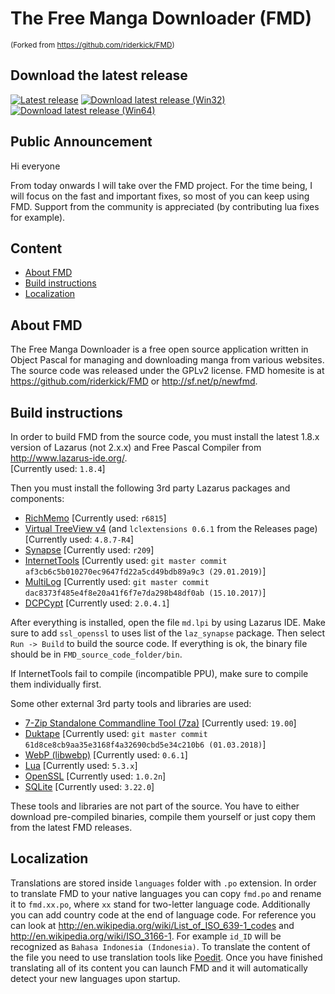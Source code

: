 # The Free Manga Downloader (FMD)

<sup>(Forked from https://github.com/riderkick/FMD)</sup>

## Download the latest release

[![Latest release](https://img.shields.io/github/release/fmd-project-team/FMD.svg)](https://github.com/fmd-project-team/FMD/releases/latest) [![Download latest release (Win32)](https://img.shields.io/github/downloads/fmd-project-team/FMD/latest/fmd_0.9.162.0.7z.svg?label=Win32)](https://github.com/fmd-project-team/FMD/releases/download/0.9.162.0/fmd_0.9.162.0.7z) [![Download latest release (Win64)](https://img.shields.io/github/downloads/fmd-project-team/FMD/latest/fmd_0.9.162.0_Win64.7z.svg?label=Win64)](https://github.com/fmd-project-team/FMD/releases/download/0.9.162.0/fmd_0.9.162.0_Win64.7z)

## Public Announcement

Hi everyone

From today onwards I will take over the FMD project. For the time being, I will focus on the fast and important fixes, so most of you can keep using FMD. Support from the community is appreciated (by contributing lua fixes for example).


## Content

- [About FMD](#about-fmd)
- [Build instructions](#build-instructions)
- [Localization](#localization)

## About FMD

The Free Manga Downloader is a free open source application written in Object Pascal for managing and downloading manga from various websites. The source code was released under the GPLv2 license. FMD homesite is at https://github.com/riderkick/FMD or http://sf.net/p/newfmd.

## Build instructions

In order to build FMD from the source code, you must install the latest 1.8.x version of Lazarus (not 2.x.x) and Free Pascal Compiler from http://www.lazarus-ide.org/.  
[Currently used: `1.8.4`]  
  
Then you must install the following 3rd party Lazarus packages and components:

 - [RichMemo](https://sourceforge.net/p/lazarus-ccr/svn/HEAD/tree/components/richmemo/) [Currently used: `r6815`]
 - [Virtual TreeView v4](https://github.com/blikblum/VirtualTreeView-Lazarus/tree/lazarus-v4) (and `lclextensions 0.6.1` from the Releases page) [Currently used: `4.8.7-R4`]
 - [Synapse](https://sourceforge.net/p/synalist/code/HEAD/tree/trunk/) [Currently used: `r209`]
 - [InternetTools](https://github.com/benibela/internettools) [Currently used: `git master commit af3cb6c5b010270ec9647fd22a5cd49bdb89a9c3 (29.01.2019)`]
 - [MultiLog](https://github.com/blikblum/multilog) [Currently used: `git master commit dac8373f485e4f8e20a41f6f7e7da298b48df0ab (15.10.2017)`]
 - [DCPCypt](https://sourceforge.net/projects/lazarus-ccr/) [Currently used: `2.0.4.1`]

After everything is installed, open the file `md.lpi` by using Lazarus IDE. Make sure to add `ssl_openssl` to uses list of the `laz_synapse` package.
Then select `Run -> Build` to build the source code. If everything is ok, the binary file should be in `FMD_source_code_folder/bin`.

If InternetTools fail to compile (incompatible PPU), make sure to compile them individually first.

Some other external 3rd party tools and libraries are used:

 - [7-Zip Standalone Commandline Tool (7za)](https://www.7-zip.org) [Currently used: `19.00`]
 - [Duktape](https://github.com/grijjy/DelphiDuktape) [Currently used: `git master commit 61d8ce8cb9aa35e3168f4a32690cbd5e34c210b6 (01.03.2018)`]
 - [WebP (libwebp)](https://github.com/webmproject/libwebp/) [Currently used: `0.6.1`]
 - [Lua](http://luabinaries.sourceforge.net/) [Currently used: `5.3.x`]
 - [OpenSSL](https://www.openssl.org/) [Currently used: `1.0.2n`]
 - [SQLite](https://www.sqlite.org/) [Currently used: `3.22.0`]

These tools and libraries are not part of the source. You have to either download pre-compiled binaries, compile them yourself or just copy them from the latest FMD releases.

## Localization

Translations are stored inside `languages` folder with `.po` extension. In order to translate FMD to your native languages you can copy `fmd.po` and rename it to `fmd.xx.po`, where `xx` stand for two-letter language code. Additionally you can add country code at the end of language code. For reference you can look at http://en.wikipedia.org/wiki/List_of_ISO_639-1_codes and http://en.wikipedia.org/wiki/ISO_3166-1. For example `id_ID` will be recognized as `Bahasa Indonesia (Indonesia)`. To translate the content of the file you need to use translation tools like [Poedit](https://poedit.net). Once you have finished translating all of its content you can launch FMD and it will automatically detect your new languages upon startup.
